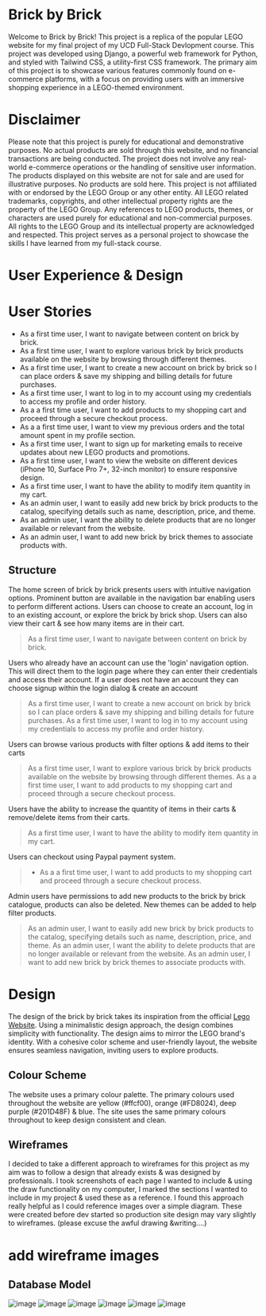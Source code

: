 # Brick by Brick
Welcome to Brick by Brick! This project is a replica of the popular LEGO website for my final project of my UCD Full-Stack Devlopment course. This project was developed using Django, a powerful web framework for Python, and styled with Tailwind CSS, a utility-first CSS framework. The primary aim of this project is to showcase various features commonly found on e-commerce platforms, with a focus on providing users with an immersive shopping experience in a LEGO-themed environment.

# Disclaimer
Please note that this project is purely for educational and demonstrative purposes. No actual products are sold through this website, and no financial transactions are being conducted. The project does not involve any real-world e-commerce operations or the handling of sensitive user information. The products displayed on this website are not for sale and are used for illustrative purposes. No products are sold here. This project is not affiliated with or endorsed by the LEGO Group or any other entity. All LEGO related trademarks, copyrights, and other intellectual property rights are the property of the LEGO Group. Any references to LEGO products, themes, or characters are used purely for educational and non-commercial purposes. All rights to the LEGO Group and its intellectual property are acknowledged and respected. This project serves as a personal project to showcase the skills I have learned from my full-stack course.

# **User Experience & Design**

# User Stories
* As a first time user, I want to navigate between content on brick by brick.
* As a first time user, I want to explore various brick by brick products available on the website by browsing through different themes.
* As a first time user, I want to create a new account on brick by brick so I can place orders & save my shipping and billing details for future purchases.
* As a first time user, I want to log in to my account using my credentials to access my profile and order history.
* As a a first time user, I want to add products to my shopping cart and proceed through a secure checkout process.
* As a a first time user, I want to view my previous orders and the total amount spent in my profile section.
* As a first time user, I want to sign up for marketing emails to receive updates about new LEGO products and promotions.
* As a first time user, I want to view the website on different devices (iPhone 10, Surface Pro 7+, 32-inch monitor) to ensure responsive design.
* As a first time user, I want to have the ability to modify item quantity in my cart.
* As an admin user, I want to easily add new brick by brick products to the catalog, specifying details such as name, description, price, and theme.
* As an admin user, I want the ability to delete products that are no longer available or relevant from the website.
* As an admin user, I want to add new brick by brick themes to associate products with.


## Structure
The home screen of brick by brick presents users with intuitive navigation options. Prominent button are available in the navigation bar enabling users to perform different actions. Users can choose to create an account, log in to an existing account, or explore the brick by brick shop. Users can also view their cart & see how many items are in their cart.
> As a first time user, I want to navigate between content on brick by brick.

Users who already have an account can use the 'login' navigation option. This will direct them to the login page where they can enter their credentials and access their account. If a user does not have an account they can choose signup within the login dialog & create an account
> As a first time user, I want to create a new account on brick by brick so I can place orders & save my shipping and billing details for future purchases.
> As a  first time user, I want to log in to my account using my credentials to access my profile and order history.

Users can browse various products with filter options & add items to their carts
> As a first time user, I want to explore various brick by brick products available on the website by browsing through different themes.
> As a a first time user, I want to add products to my shopping cart and proceed through a secure checkout process.

Users have the ability to increase the quantity of items in their carts & remove/delete items from their carts.
> As a first time user, I want to have the ability to modify item quantity in my cart.

Users can checkout using Paypal payment system.
> * As a a first time user, I want to add products to my shopping cart and proceed through a secure checkout process.

Admin users have permissions to add new products to the brick by brick catalogue, products can also be deleted. New themes can be added to help filter products.
> As an admin user, I want to easily add new brick by brick products to the catalog, specifying details such as name, description, price, and theme.
> As an admin user, I want the ability to delete products that are no longer available or relevant from the website.
> As an admin user, I want to add new brick by brick themes to associate products with.

# Design
The design of the brick by brick takes its inspiration from the official [Lego Website](https://www.lego.com/en-ie). Using a minimalistic design approach, the design combines simplicity with functionality. The design aims to mirror the LEGO brand's identity. With a cohesive color scheme and user-friendly layout, the website ensures seamless navigation, inviting users to explore products.

## Colour Scheme
The website uses a primary colour palette. The primary colours used throughout the website are yellow (#ffcf00), orange (#FD8024), deep purple (#201D48F) & blue. The site uses the same primary colours throughout to keep design consistent and clean.

## Wireframes
I decided to take a different approach to wireframes for this project as my aim was to follow a design that already exists & was designed by professionals. I took screenshots of each page I wanted to include & using the draw functionality on my computer, I marked the sections I wanted to include in my project & used these as a reference. I found this approach really helpful as I could reference images over a simple diagram. These were created before dev started so production site design may vary slightly to wireframes. (please excuse the awful drawing &writing....)
# add wireframe images

## Database Model
![image](https://github.com/emmaC11/brick-by-brick/assets/83119583/0a7d847d-a215-4a6a-918e-558ce1b568eb)
![image](https://github.com/emmaC11/brick-by-brick/assets/83119583/c7fee2fb-419f-4d18-b274-11e6edf65be2)
![image](https://github.com/emmaC11/brick-by-brick/assets/83119583/8bb3cc6b-8265-428a-8c32-4f21ee63a4d0)
![image](https://github.com/emmaC11/brick-by-brick/assets/83119583/68255629-f175-453a-bef3-877af23bc19e)
![image](https://github.com/emmaC11/brick-by-brick/assets/83119583/d185188a-2198-40b1-a130-26f4708f9296)
![image](https://github.com/emmaC11/brick-by-brick/assets/83119583/84aad907-8ede-4d27-acac-ba36ba741073)








